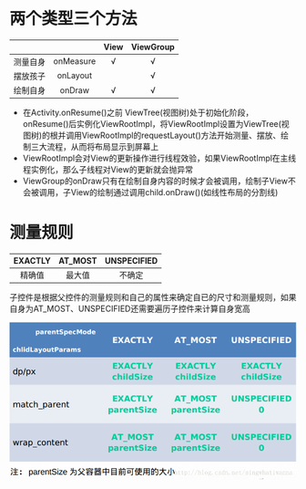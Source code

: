 # 两个类型三个方法

|          |           | View | ViewGroup |
| :------: | :-------: | :--: | :-------: |
| 测量自身 | onMeasure |  √   |     √     |
| 摆放孩子 | onLayout  |      |     √     |
| 绘制自身 |  onDraw   |  √   |     √     |

- 在Activity.onResume()之前 ViewTree(视图树)处于初始化阶段，onResume()后实例化ViewRootImpl，将ViewRootImpl设置为ViewTree(视图树)的根并调用ViewRootImpl的requestLayout()方法开始测量、摆放、绘制三大流程，从而将布局显示到屏幕上
- ViewRootImpl会对View的更新操作进行线程效验，如果ViewRootImpl在主线程实例化，那么子线程对View的更新就会抛异常
- ViewGroup的onDraw只有在绘制自身内容的时候才会被调用，绘制子View不会被调用，子View的绘制通过调用child.onDraw()(如线性布局的分割线)

# 测量规则

EXACTLY| AT_MOST  |UNSPECIFIED
| :-------: | :--: | :-------: |
精确值|  最大值 |不确定

子控件是根据父控件的测量规则和自己的属性来确定自已的尺寸和测量规则，如果自身为AT_MOST、UNSPECIFIED还需要遍历子控件来计算自身宽高

 ![](../p/子控件的MeasureSpec计算规则.png)